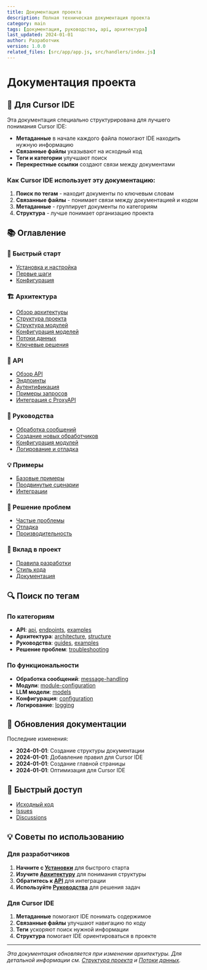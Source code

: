 ```yaml
---
title: Документация проекта
description: Полная техническая документация проекта
category: main
tags: [документация, руководство, api, архитектура]
last_updated: 2024-01-01
author: Разработчик
version: 1.0.0
related_files: [src/app/app.js, src/handlers/index.js]
---
```


# Документация проекта

## 🎯 Для Cursor IDE

Эта документация специально структурирована для лучшего понимания Cursor IDE:

- **Метаданные** в начале каждого файла помогают IDE находить нужную информацию
- **Связанные файлы** указывают на исходный код
- **Теги и категории** улучшают поиск
- **Перекрестные ссылки** создают связи между документами

### Как Cursor IDE использует эту документацию:
1. **Поиск по тегам** - находит документы по ключевым словам
2. **Связанные файлы** - понимает связи между документацией и кодом
3. **Метаданные** - группирует документы по категориям
4. **Структура** - лучше понимает организацию проекта

## 📚 Оглавление

### 🚀 Быстрый старт
- [Установка и настройка](getting-started/installation.md)
- [Первые шаги](getting-started/first-steps.md)
- [Конфигурация](getting-started/configuration.md)

### 🏗️ Архитектура
- [Обзор архитектуры](architecture/overview.md)
- [Структура проекта](architecture/structure.md)
- [Структура модулей](architecture/modules-structure.md)
- [Конфигурация моделей](architecture/models.md)
- [Потоки данных](architecture/data-flow.md)
- [Ключевые решения](architecture/decisions.md)

### 🔌 API
- [Обзор API](api/overview.md)
- [Эндпоинты](api/endpoints.md)
- [Аутентификация](api/authentication.md)
- [Примеры запросов](api/examples.md)
- [Интеграция с ProxyAPI](api/proxyapi-integration.md)

### 📖 Руководства
- [Обработка сообщений](guides/message-handling.md)
- [Создание новых обработчиков](guides/creating-handlers.md)
- [Конфигурация модулей](guides/module-configuration.md)
- [Логирование и отладка](guides/logging-debugging.md)

### 💡 Примеры
- [Базовые примеры](examples/basic-usage.md)
- [Продвинутые сценарии](examples/advanced-scenarios.md)
- [Интеграции](examples/integrations.md)

### 🔧 Решение проблем
- [Частые проблемы](troubleshooting/common-issues.md)
- [Отладка](troubleshooting/debugging.md)
- [Производительность](troubleshooting/performance.md)

### 🤝 Вклад в проект
- [Правила разработки](contributing/development-rules.md)
- [Стиль кода](contributing/code-style.md)
- [Документация](contributing/documentation.md)

## 🔍 Поиск по тегам

### По категориям
- **API**: [api](api/), [endpoints](api/endpoints.md), [examples](api/examples.md)
- **Архитектура**: [architecture](architecture/), [structure](architecture/structure.md)
- **Руководства**: [guides](guides/), [examples](examples/)
- **Решение проблем**: [troubleshooting](troubleshooting/)

### По функциональности
- **Обработка сообщений**: [message-handling](guides/message-handling.md)
- **Модули**: [module-configuration](guides/module-configuration.md)
- **LLM модели**: [models](architecture/models.md)
- **Конфигурация**: [configuration](getting-started/configuration.md)
- **Логирование**: [logging](guides/logging-debugging.md)

## 📝 Обновления документации

Последние изменения:
- **2024-01-01**: Создание структуры документации
- **2024-01-01**: Добавление правил для Cursor IDE
- **2024-01-01**: Создание главной страницы
- **2024-01-01**: Оптимизация для Cursor IDE

## 🚀 Быстрый доступ

- [Исходный код](https://github.com/your-repo)
- [Issues](https://github.com/your-repo/issues)
- [Discussions](https://github.com/your-repo/discussions)

## 💡 Советы по использованию

### Для разработчиков
1. **Начните с [Установки](getting-started/installation.md)** для быстрого старта
2. **Изучите [Архитектуру](architecture/overview.md)** для понимания структуры
3. **Обратитесь к [API](api/overview.md)** для интеграции
4. **Используйте [Руководства](guides/)** для решения задач

### Для Cursor IDE
1. **Метаданные** помогают IDE понимать содержимое
2. **Связанные файлы** улучшают навигацию по коду
3. **Теги** ускоряют поиск нужной информации
4. **Структура** помогает IDE ориентироваться в проекте

---

*Эта документация обновляется при изменении архитектуры. Для детальной информации см. [Структура проекта](architecture/structure.md) и [Потоки данных](architecture/data-flow.md).*
